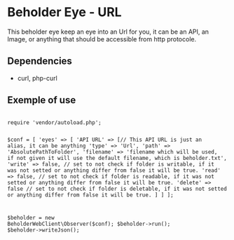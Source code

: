 # Beholder Eye - URL

This beholder eye keep an eye into an Url for you, it can be an API, an Image, or anything that should be accessible from http protocole.

## Dependencies

  * curl, php-curl

## Exemple of use

<code>
require 'vendor/autoload.php';

$conf = [
  'eyes' => [
      'API URL' => [// This API URL is just an alias, it can be anything
        'type' => 'Url',
        'path' => 'AbsolutePathToFolder',
        'filename' => 'filename which will be used, if not given it will use the default filename, which is beholder.txt',
        'write' => false, // set to not check if folder is writable, if it was not setted or anything differ from false it will be true.
        'read' => false, // set to not check if folder is readable, if it was not setted or anything differ from false it will be true.
        'delete' => false // set to not check if folder is deletable, if it was not setted or anything differ from false it will be true.
      ]
  ]
];

$beholder = new BeholderWebClient\Observer($conf);
$beholder->run();
$beholder->writeJson();

</code>

